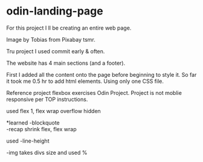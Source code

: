 # odin-landing-page
For this project  I ll be creating an entire web page.

Image by Tobias from Pixabay tsmr.

Tru project I used commit early & often.
 

The website has 4 main sections (and a footer).

First I added all the content onto the page before beginning to style it. So far it took me  0.5 hr to add html elements.
Using only one CSS file.

Reference project flexbox exercises Odin Project. 
Project is not moblie responsive per TOP instructions. 

used 
flex 1, flex wrap overflow hidden
 

*learned
-blockquote  
-recap shrink  flex, flex wrap

used 
-line-height

 
 
-img takes divs size and used %
 
